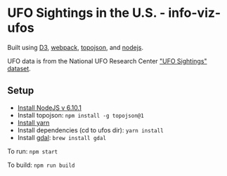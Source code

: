 # UFO Sightings in the U.S. - info-viz-ufos #

Built using [D3](https://d3js.org/), [webpack](https://webpack.github.io/),
[topojson](https://github.com/topojson/topojson), and [nodejs](https://nodejs.org/).

UFO data is from the National UFO Research Center
["UFO Sightings" dataset](http://www.nuforc.org/webreports.html).


## Setup ##

* [Install NodeJS v 6.10.1](https://nodejs.org/en/)
* Install topojson: `npm install -g topojson@1`
* [Install yarn](https://yarnpkg.com/en/docs/install)
* Install dependencies (cd to ufos dir): `yarn install`
* Install [gdal](http://www.gdal.org/): `brew install gdal`

To run: `npm start`

To build: `npm run build`